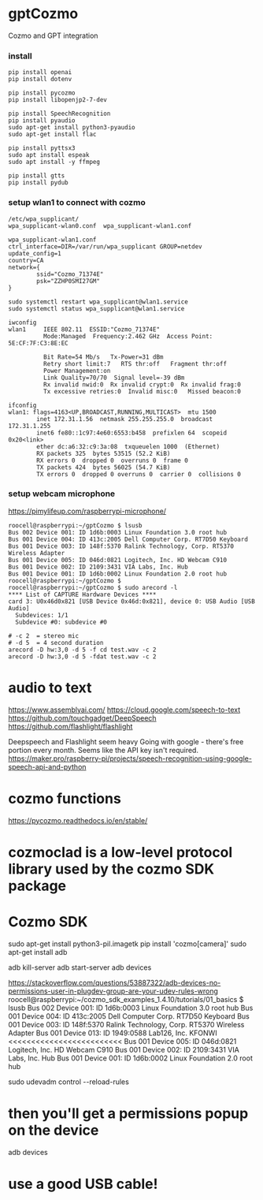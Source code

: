 # gptCozmo
Cozmo and GPT integration

### install
```
pip install openai
pip install dotenv

pip install pycozmo
pip install libopenjp2-7-dev

pip install SpeechRecognition
pip install pyaudio
sudo apt-get install python3-pyaudio
sudo apt-get install flac

pip install pyttsx3
sudo apt install espeak
sudo apt install -y ffmpeg

pip install gtts
pip install pydub

```

### setup wlan1 to connect with cozmo
```
/etc/wpa_supplicant/
wpa_supplicant-wlan0.conf  wpa_supplicant-wlan1.conf

wpa_supplicant-wlan1.conf
ctrl_interface=DIR=/var/run/wpa_supplicant GROUP=netdev
update_config=1
country=CA
network={
        ssid="Cozmo_71374E"
        psk="ZZHP0SMI27GM"
}

sudo systemctl restart wpa_supplicant@wlan1.service
sudo systemctl status wpa_supplicant@wlan1.service

iwconfig
wlan1     IEEE 802.11  ESSID:"Cozmo_71374E"
          Mode:Managed  Frequency:2.462 GHz  Access Point: 5E:CF:7F:C3:8E:EC

          Bit Rate=54 Mb/s   Tx-Power=31 dBm
          Retry short limit:7   RTS thr:off   Fragment thr:off
          Power Management:on
          Link Quality=70/70  Signal level=-39 dBm
          Rx invalid nwid:0  Rx invalid crypt:0  Rx invalid frag:0
          Tx excessive retries:0  Invalid misc:0   Missed beacon:0

ifconfig
wlan1: flags=4163<UP,BROADCAST,RUNNING,MULTICAST>  mtu 1500
        inet 172.31.1.56  netmask 255.255.255.0  broadcast 172.31.1.255
        inet6 fe80::1c97:4e60:6553:b458  prefixlen 64  scopeid 0x20<link>
        ether dc:a6:32:c9:3a:08  txqueuelen 1000  (Ethernet)
        RX packets 325  bytes 53515 (52.2 KiB)
        RX errors 0  dropped 0  overruns 0  frame 0
        TX packets 424  bytes 56025 (54.7 KiB)
        TX errors 0  dropped 0 overruns 0  carrier 0  collisions 0
```

### setup webcam microphone
https://pimylifeup.com/raspberrypi-microphone/
```
roocell@raspberrypi:~/gptCozmo $ lsusb
Bus 002 Device 001: ID 1d6b:0003 Linux Foundation 3.0 root hub
Bus 001 Device 004: ID 413c:2005 Dell Computer Corp. RT7D50 Keyboard
Bus 001 Device 003: ID 148f:5370 Ralink Technology, Corp. RT5370 Wireless Adapter
Bus 001 Device 005: ID 046d:0821 Logitech, Inc. HD Webcam C910
Bus 001 Device 002: ID 2109:3431 VIA Labs, Inc. Hub
Bus 001 Device 001: ID 1d6b:0002 Linux Foundation 2.0 root hub
roocell@raspberrypi:~/gptCozmo $
roocell@raspberrypi:~/gptCozmo $ sudo arecord -l
**** List of CAPTURE Hardware Devices ****
card 3: U0x46d0x821 [USB Device 0x46d:0x821], device 0: USB Audio [USB Audio]
  Subdevices: 1/1
  Subdevice #0: subdevice #0

# -c 2  = stereo mic
# -d 5  = 4 second duration
arecord -D hw:3,0 -d 5 -f cd test.wav -c 2
arecord -D hw:3,0 -d 5 -fdat test.wav -c 2
```

# audio to text
https://www.assemblyai.com/
https://cloud.google.com/speech-to-text
https://github.com/touchgadget/DeepSpeech
https://github.com/flashlight/flashlight

Deepspeech and Flashlight seem heavy
Going with google - there's free portion every month.
Seems like the API key isn't required.
https://maker.pro/raspberry-pi/projects/speech-recognition-using-google-speech-api-and-python

# cozmo functions
https://pycozmo.readthedocs.io/en/stable/

# cozmoclad is a low-level protocol library used by the cozmo SDK package


# Cozmo SDK
sudo apt-get install python3-pil.imagetk
pip install 'cozmo[camera]'
sudo apt-get install adb

adb kill-server
adb start-server
adb devices

https://stackoverflow.com/questions/53887322/adb-devices-no-permissions-user-in-plugdev-group-are-your-udev-rules-wrong
roocell@raspberrypi:~/cozmo_sdk_examples_1.4.10/tutorials/01_basics $ lsusb
Bus 002 Device 001: ID 1d6b:0003 Linux Foundation 3.0 root hub
Bus 001 Device 004: ID 413c:2005 Dell Computer Corp. RT7D50 Keyboard
Bus 001 Device 003: ID 148f:5370 Ralink Technology, Corp. RT5370 Wireless Adapter
Bus 001 Device 013: ID 1949:0588 Lab126, Inc. KFONWI <<<<<<<<<<<<<<<<<<<<<<<<<
Bus 001 Device 005: ID 046d:0821 Logitech, Inc. HD Webcam C910
Bus 001 Device 002: ID 2109:3431 VIA Labs, Inc. Hub
Bus 001 Device 001: ID 1d6b:0002 Linux Foundation 2.0 root hub

sudo udevadm control --reload-rules

# then you'll get a permissions popup on the device
adb devices

# use a good USB cable!